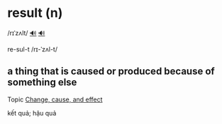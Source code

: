 # result (n)

/rɪˈzʌlt/ [🔊](https://www.oxfordlearnersdictionaries.com/media/english/uk_pron/r/res/resul/result__gb_3.mp3) [🔊](https://www.oxfordlearnersdictionaries.com/media/english/us_pron/r/res/resul/result__us_1.mp3)

re-sul-t /rɪ-ˈzʌl-t/

## a thing that is caused or produced because of something else

Topic [Change, cause, and effect](../topics/change-cause-and-effect.md#change-cause--effect)

kết quả; hậu quả